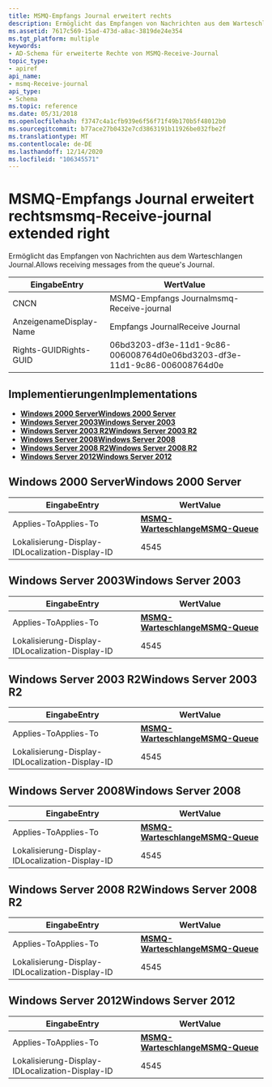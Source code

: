 ```yaml
---
title: MSMQ-Empfangs Journal erweitert rechts
description: Ermöglicht das Empfangen von Nachrichten aus dem Warteschlangen Journal.
ms.assetid: 7617c569-15ad-473d-a8ac-3819de24e354
ms.tgt_platform: multiple
keywords:
- AD-Schema für erweiterte Rechte von MSMQ-Receive-Journal
topic_type:
- apiref
api_name:
- msmq-Receive-journal
api_type:
- Schema
ms.topic: reference
ms.date: 05/31/2018
ms.openlocfilehash: f3747c4a1cfb939e6f56f71f49b170b5f48012b0
ms.sourcegitcommit: b77ace27b0432e7cd3863191b11926be032fbe2f
ms.translationtype: MT
ms.contentlocale: de-DE
ms.lasthandoff: 12/14/2020
ms.locfileid: "106345571"
---
```

# <a name="msmq-receive-journal-extended-right"></a><span data-ttu-id="50293-104">MSMQ-Empfangs Journal erweitert rechts</span><span class="sxs-lookup"><span data-stu-id="50293-104">msmq-Receive-journal extended right</span></span>

<span data-ttu-id="50293-105">Ermöglicht das Empfangen von Nachrichten aus dem Warteschlangen Journal.</span><span class="sxs-lookup"><span data-stu-id="50293-105">Allows receiving messages from the queue's Journal.</span></span>



| <span data-ttu-id="50293-106">Eingabe</span><span class="sxs-lookup"><span data-stu-id="50293-106">Entry</span></span> | <span data-ttu-id="50293-107">Wert</span><span class="sxs-lookup"><span data-stu-id="50293-107">Value</span></span> |
|--------------|--------------------------------------|
| <span data-ttu-id="50293-108">CN</span><span class="sxs-lookup"><span data-stu-id="50293-108">CN</span></span>           | <span data-ttu-id="50293-109">MSMQ-Empfangs Journal</span><span class="sxs-lookup"><span data-stu-id="50293-109">msmq-Receive-journal</span></span>                 |
| <span data-ttu-id="50293-110">Anzeigename</span><span class="sxs-lookup"><span data-stu-id="50293-110">Display-Name</span></span> | <span data-ttu-id="50293-111">Empfangs Journal</span><span class="sxs-lookup"><span data-stu-id="50293-111">Receive Journal</span></span>                      |
| <span data-ttu-id="50293-112">Rights-GUID</span><span class="sxs-lookup"><span data-stu-id="50293-112">Rights-GUID</span></span>  | <span data-ttu-id="50293-113">06bd3203-df3e-11d1-9c86-006008764d0e</span><span class="sxs-lookup"><span data-stu-id="50293-113">06bd3203-df3e-11d1-9c86-006008764d0e</span></span> |



## <a name="implementations"></a><span data-ttu-id="50293-114">Implementierungen</span><span class="sxs-lookup"><span data-stu-id="50293-114">Implementations</span></span>

-   [<span data-ttu-id="50293-115">**Windows 2000 Server**</span><span class="sxs-lookup"><span data-stu-id="50293-115">**Windows 2000 Server**</span></span>](#windows-2000-server)
-   [<span data-ttu-id="50293-116">**Windows Server 2003**</span><span class="sxs-lookup"><span data-stu-id="50293-116">**Windows Server 2003**</span></span>](#windows-server-2003)
-   [<span data-ttu-id="50293-117">**Windows Server 2003 R2**</span><span class="sxs-lookup"><span data-stu-id="50293-117">**Windows Server 2003 R2**</span></span>](#windows-server-2003-r2)
-   [<span data-ttu-id="50293-118">**Windows Server 2008**</span><span class="sxs-lookup"><span data-stu-id="50293-118">**Windows Server 2008**</span></span>](#windows-server-2008)
-   [<span data-ttu-id="50293-119">**Windows Server 2008 R2**</span><span class="sxs-lookup"><span data-stu-id="50293-119">**Windows Server 2008 R2**</span></span>](#windows-server-2008-r2)
-   [<span data-ttu-id="50293-120">**Windows Server 2012**</span><span class="sxs-lookup"><span data-stu-id="50293-120">**Windows Server 2012**</span></span>](#windows-server-2012)

## <a name="windows-2000-server"></a><span data-ttu-id="50293-121">Windows 2000 Server</span><span class="sxs-lookup"><span data-stu-id="50293-121">Windows 2000 Server</span></span>



| <span data-ttu-id="50293-122">Eingabe</span><span class="sxs-lookup"><span data-stu-id="50293-122">Entry</span></span> | <span data-ttu-id="50293-123">Wert</span><span class="sxs-lookup"><span data-stu-id="50293-123">Value</span></span> |
|-------------------------|----------------------------------------------|
| <span data-ttu-id="50293-124">Applies-To</span><span class="sxs-lookup"><span data-stu-id="50293-124">Applies-To</span></span>              | [<span data-ttu-id="50293-125">**MSMQ-Warteschlange**</span><span class="sxs-lookup"><span data-stu-id="50293-125">**MSMQ-Queue**</span></span>](c-msmqqueue.md)<br/> |
| <span data-ttu-id="50293-126">Lokalisierung-Display-ID</span><span class="sxs-lookup"><span data-stu-id="50293-126">Localization-Display-ID</span></span> | <span data-ttu-id="50293-127">45</span><span class="sxs-lookup"><span data-stu-id="50293-127">45</span></span>                                           |



## <a name="windows-server-2003"></a><span data-ttu-id="50293-128">Windows Server 2003</span><span class="sxs-lookup"><span data-stu-id="50293-128">Windows Server 2003</span></span>



| <span data-ttu-id="50293-129">Eingabe</span><span class="sxs-lookup"><span data-stu-id="50293-129">Entry</span></span> | <span data-ttu-id="50293-130">Wert</span><span class="sxs-lookup"><span data-stu-id="50293-130">Value</span></span> |
|-------------------------|----------------------------------------------|
| <span data-ttu-id="50293-131">Applies-To</span><span class="sxs-lookup"><span data-stu-id="50293-131">Applies-To</span></span>              | [<span data-ttu-id="50293-132">**MSMQ-Warteschlange**</span><span class="sxs-lookup"><span data-stu-id="50293-132">**MSMQ-Queue**</span></span>](c-msmqqueue.md)<br/> |
| <span data-ttu-id="50293-133">Lokalisierung-Display-ID</span><span class="sxs-lookup"><span data-stu-id="50293-133">Localization-Display-ID</span></span> | <span data-ttu-id="50293-134">45</span><span class="sxs-lookup"><span data-stu-id="50293-134">45</span></span>                                           |



## <a name="windows-server-2003-r2"></a><span data-ttu-id="50293-135">Windows Server 2003 R2</span><span class="sxs-lookup"><span data-stu-id="50293-135">Windows Server 2003 R2</span></span>



| <span data-ttu-id="50293-136">Eingabe</span><span class="sxs-lookup"><span data-stu-id="50293-136">Entry</span></span> | <span data-ttu-id="50293-137">Wert</span><span class="sxs-lookup"><span data-stu-id="50293-137">Value</span></span> |
|-------------------------|----------------------------------------------|
| <span data-ttu-id="50293-138">Applies-To</span><span class="sxs-lookup"><span data-stu-id="50293-138">Applies-To</span></span>              | [<span data-ttu-id="50293-139">**MSMQ-Warteschlange**</span><span class="sxs-lookup"><span data-stu-id="50293-139">**MSMQ-Queue**</span></span>](c-msmqqueue.md)<br/> |
| <span data-ttu-id="50293-140">Lokalisierung-Display-ID</span><span class="sxs-lookup"><span data-stu-id="50293-140">Localization-Display-ID</span></span> | <span data-ttu-id="50293-141">45</span><span class="sxs-lookup"><span data-stu-id="50293-141">45</span></span>                                           |



## <a name="windows-server-2008"></a><span data-ttu-id="50293-142">Windows Server 2008</span><span class="sxs-lookup"><span data-stu-id="50293-142">Windows Server 2008</span></span>



| <span data-ttu-id="50293-143">Eingabe</span><span class="sxs-lookup"><span data-stu-id="50293-143">Entry</span></span> | <span data-ttu-id="50293-144">Wert</span><span class="sxs-lookup"><span data-stu-id="50293-144">Value</span></span> |
|-------------------------|----------------------------------------------|
| <span data-ttu-id="50293-145">Applies-To</span><span class="sxs-lookup"><span data-stu-id="50293-145">Applies-To</span></span>              | [<span data-ttu-id="50293-146">**MSMQ-Warteschlange**</span><span class="sxs-lookup"><span data-stu-id="50293-146">**MSMQ-Queue**</span></span>](c-msmqqueue.md)<br/> |
| <span data-ttu-id="50293-147">Lokalisierung-Display-ID</span><span class="sxs-lookup"><span data-stu-id="50293-147">Localization-Display-ID</span></span> | <span data-ttu-id="50293-148">45</span><span class="sxs-lookup"><span data-stu-id="50293-148">45</span></span>                                           |



## <a name="windows-server-2008-r2"></a><span data-ttu-id="50293-149">Windows Server 2008 R2</span><span class="sxs-lookup"><span data-stu-id="50293-149">Windows Server 2008 R2</span></span>



| <span data-ttu-id="50293-150">Eingabe</span><span class="sxs-lookup"><span data-stu-id="50293-150">Entry</span></span> | <span data-ttu-id="50293-151">Wert</span><span class="sxs-lookup"><span data-stu-id="50293-151">Value</span></span> |
|-------------------------|----------------------------------------------|
| <span data-ttu-id="50293-152">Applies-To</span><span class="sxs-lookup"><span data-stu-id="50293-152">Applies-To</span></span>              | [<span data-ttu-id="50293-153">**MSMQ-Warteschlange**</span><span class="sxs-lookup"><span data-stu-id="50293-153">**MSMQ-Queue**</span></span>](c-msmqqueue.md)<br/> |
| <span data-ttu-id="50293-154">Lokalisierung-Display-ID</span><span class="sxs-lookup"><span data-stu-id="50293-154">Localization-Display-ID</span></span> | <span data-ttu-id="50293-155">45</span><span class="sxs-lookup"><span data-stu-id="50293-155">45</span></span>                                           |



## <a name="windows-server-2012"></a><span data-ttu-id="50293-156">Windows Server 2012</span><span class="sxs-lookup"><span data-stu-id="50293-156">Windows Server 2012</span></span>



| <span data-ttu-id="50293-157">Eingabe</span><span class="sxs-lookup"><span data-stu-id="50293-157">Entry</span></span> | <span data-ttu-id="50293-158">Wert</span><span class="sxs-lookup"><span data-stu-id="50293-158">Value</span></span> |
|-------------------------|----------------------------------------------|
| <span data-ttu-id="50293-159">Applies-To</span><span class="sxs-lookup"><span data-stu-id="50293-159">Applies-To</span></span>              | [<span data-ttu-id="50293-160">**MSMQ-Warteschlange**</span><span class="sxs-lookup"><span data-stu-id="50293-160">**MSMQ-Queue**</span></span>](c-msmqqueue.md)<br/> |
| <span data-ttu-id="50293-161">Lokalisierung-Display-ID</span><span class="sxs-lookup"><span data-stu-id="50293-161">Localization-Display-ID</span></span> | <span data-ttu-id="50293-162">45</span><span class="sxs-lookup"><span data-stu-id="50293-162">45</span></span>                                           |



 

 





